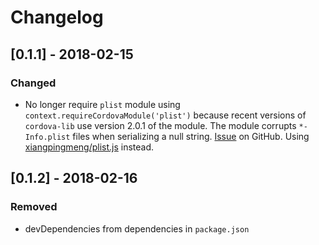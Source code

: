 # Changelog

## [0.1.1] - 2018-02-15

### Changed

* No longer require `plist` module using `context.requireCordovaModule('plist')` because recent versions of `cordova-lib` use version 2.0.1 of the module. The module corrupts `*-Info.plist` files when serializing a null string. [Issue](https://github.com/TooTallNate/plist.js/issues/79) on GitHub. Using [xiangpingmeng/plist.js](https://github.com/xiangpingmeng/plist.js) instead.

## [0.1.2] - 2018-02-16

### Removed

* devDependencies from dependencies in `package.json`
